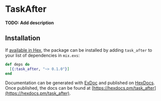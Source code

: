 # TaskAfter

**TODO: Add description**

## Installation

If [available in Hex](https://hex.pm/docs/publish), the package can be installed
by adding `task_after` to your list of dependencies in `mix.exs`:

```elixir
def deps do
  [{:task_after, "~> 0.1.0"}]
end
```

Documentation can be generated with [ExDoc](https://github.com/elixir-lang/ex_doc)
and published on [HexDocs](https://hexdocs.pm). Once published, the docs can
be found at [https://hexdocs.pm/task_after](https://hexdocs.pm/task_after).

